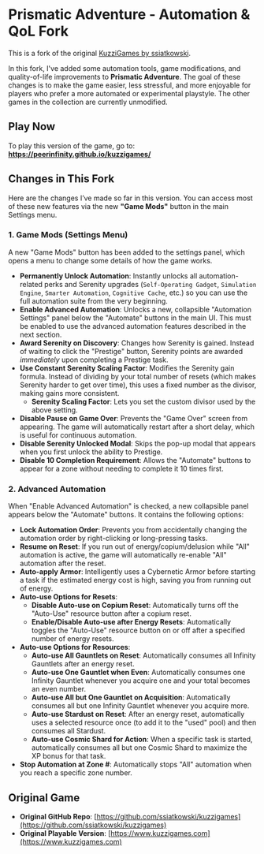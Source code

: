 # Prismatic Adventure - Automation & QoL Fork

This is a fork of the original [KuzziGames by ssiatkowski](https://github.com/ssiatkowski/kuzzigames).

In this fork, I've added some automation tools, game modifications, and quality-of-life improvements to **Prismatic Adventure**. The goal of these changes is to make the game easier, less stressful, and more enjoyable for players who prefer a more automated or experimental playstyle. The other games in the collection are currently unmodified.

## Play Now

To play this version of the game, go to: **https://peerinfinity.github.io/kuzzigames/**

## Changes in This Fork

Here are the changes I’ve made so far in this version. You can access most of these new features via the new **"Game Mods"** button in the main Settings menu.

### 1. Game Mods (Settings Menu)

A new "Game Mods" button has been added to the settings panel, which opens a menu to change some details of how the game works.

*   **Permanently Unlock Automation**: Instantly unlocks all automation-related perks and Serenity upgrades (`Self-Operating Gadget`, `Simulation Engine`, `Smarter Automation`, `Cognitive Cache`, etc.) so you can use the full automation suite from the very beginning.
*   **Enable Advanced Automation**: Unlocks a new, collapsible "Automation Settings" panel below the "Automate" buttons in the main UI. This must be enabled to use the advanced automation features described in the next section.
*   **Award Serenity on Discovery**: Changes how Serenity is gained. Instead of waiting to click the "Prestige" button, Serenity points are awarded *immediately* upon completing a Prestige task.
*   **Use Constant Serenity Scaling Factor**: Modifies the Serenity gain formula. Instead of dividing by your total number of resets (which makes Serenity harder to get over time), this uses a fixed number as the divisor, making gains more consistent.
    *   **Serenity Scaling Factor**: Lets you set the custom divisor used by the above setting.
*   **Disable Pause on Game Over**: Prevents the "Game Over" screen from appearing. The game will automatically restart after a short delay, which is useful for continuous automation.
*   **Disable Serenity Unlocked Modal**: Skips the pop-up modal that appears when you first unlock the ability to Prestige.
*   **Disable 10 Completion Requirement**: Allows the "Automate" buttons to appear for a zone without needing to complete it 10 times first.

### 2. Advanced Automation

When "Enable Advanced Automation" is checked, a new collapsible panel appears below the "Automate" buttons. It contains the following options:

*   **Lock Automation Order**: Prevents you from accidentally changing the automation order by right-clicking or long-pressing tasks.
*   **Resume on Reset**: If you run out of energy/copium/delusion while "All" automation is active, the game will automatically re-enable "All" automation after the reset.
*   **Auto-apply Armor**: Intelligently uses a Cybernetic Armor before starting a task if the estimated energy cost is high, saving you from running out of energy.
*   **Auto-use Options for Resets**:
    *   **Disable Auto-use on Copium Reset**: Automatically turns off the "Auto-Use" resource button after a copium reset.
    *   **Enable/Disable Auto-use after Energy Resets**: Automatically toggles the "Auto-Use" resource button on or off after a specified number of energy resets.
*   **Auto-use Options for Resources**:
    *   **Auto-use All Gauntlets on Reset**: Automatically consumes all Infinity Gauntlets after an energy reset.
    *   **Auto-use One Gauntlet when Even**: Automatically consumes one Infinity Gauntlet whenever you acquire one and your total becomes an even number.
    *   **Auto-use All but One Gauntlet on Acquisition**: Automatically consumes all but one Infinity Gauntlet whenever you acquire more.
    *   **Auto-use Stardust on Reset**: After an energy reset, automatically uses a selected resource once (to add it to the "used" pool) and then consumes all Stardust.
    *   **Auto-use Cosmic Shard for Action**: When a specific task is started, automatically consumes all but one Cosmic Shard to maximize the XP bonus for that task.
*   **Stop Automation at Zone #**: Automatically stops "All" automation when you reach a specific zone number.

## Original Game

*   **Original GitHub Repo**: [https://github.com/ssiatkowski/kuzzigames](https://github.com/ssiatkowski/kuzzigames)
*   **Original Playable Version**: [https://www.kuzzigames.com](https://www.kuzzigames.com)
